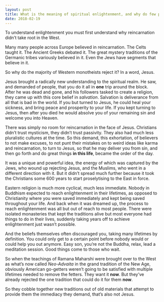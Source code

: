 ```yaml
---
layout: post
title: What is the meaning of spiritual enlightenment, and why do few people have this? Why not all?
date: 2018-02-19
---
```


<p>To understand enlightenment you must first understand why reincarnation didn’t take root in the West.</p><p>Many many people across Europe believed in reincarnation. The Celts taught it. The Ancient Greeks debated it. The great mystery traditions of the Germanic tribes variously believed in it. Even the Jews have segments that believe in it.</p><p>So why do the majority of Western monotheists reject it? In a word, Jesus.</p><p>Jesus brought a radically new understanding to the spiritual realm. He saw, and demanded of people, that you do it all in <b>one</b> trip around the block. After he was dead and gone, and his followers tasked to create a religion, they came up with this core belief in <i>salvation</i>. Salvation is deliverance from all that is bad in the world. If you but turned to Jesus, he could heal your sickness, and bring peace and prosperity to your life. If you kept turning to Jesus, then after you died he would absolve you of your remaining sin and welcome you into Heaven.</p><p>There was simply no room for reincarnation in the face of Jesus. Christians didn’t trust mysticism, they didn’t trust passivity. They also had much less pluralistic cultures at the time. So this demand, this exhortation, of believers to not make excuses, to not punt their mistakes on to weird ideas like karma and reincarnation, to turn to Jesus, so that he may deliver you from sin, and then go forth and do great things <b>in this life</b>, became the order of the day.</p><p>It was a unique and powerful idea, the energy of which was captured by the Jews, who wound up rejecting Jesus, and the Muslims, who went in a different direction with it. But it didn’t spread much further because it took the Christians some 600 years to start proselytising to the East in force.</p><p>Eastern religion is much more cyclical, much less immediate. Nobody in Buddhism expected to reach enlightenment in their lifetimes, as opposed to Christianity where you were saved immediately and kept being saved throughout your life. And back when it was dreamed up, the process to reach enlightenment was all but out of reach to most people. There were isolated monasteries that kept the traditions alive but most everyone had things to do in their lives, suddenly taking years off to achieve enlightenment just wasn’t possible.</p><p>And the beliefs themselves often discouraged you, taking many lifetimes by definition. You could only get to a certain point before nobody would or could help you out anymore. Easy son, you’re not the Buddha, relax, lead a meditation session. Good things come to those who wait.</p><p>So when the teachings of Ramana Maharshi were brought over to the West as what’s now called <i>Neo-Advaita</i> in the grand tradition of the New Age, obviously American go-getters weren’t going to be satisfied with multiple lifetimes needed to remove the fetters. They want it <b>now</b>. But they’ve already rejected the one tradition that could do it for them <b>now</b>.</p><p>So they cobble together new traditions out of old materials that attempt to provide them the immediacy they demand, that’s also not Jesus.</p>
